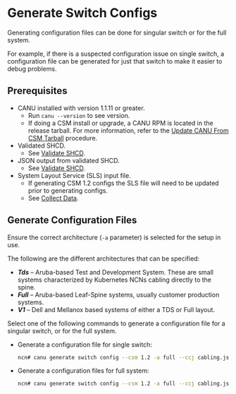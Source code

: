 # Generate Switch Configs

Generating configuration files can be done for singular switch or for the full system.

For example, if there is a suspected configuration issue on single switch, a configuration file can be generated for just that switch to make it easier to debug problems.

## Prerequisites

- CANU installed with version 1.1.11 or greater.
  - Run `canu --version` to see version.
  - If doing a CSM install or upgrade, a CANU RPM is located in the release tarball. For more information, refer to the [Update CANU From CSM Tarball](update_canu_from_csm_tarball.md) procedure.
- Validated SHCD.
    - See [Validate SHCD](validate_shcd.md).
- JSON output from validated SHCD.
    - See [Validate SHCD](validate_shcd.md).
- System Layout Service (SLS) input file.
    - If generating CSM 1.2 configs the SLS file will need to be updated prior to generating configs.
    - See [Collect Data](collect_data.md).

## Generate Configuration Files

Ensure the correct architecture (`-a` parameter) is selected for the setup in use.

The following are the different architectures that can be specified:

* ***Tds*** – Aruba-based Test and Development System. These are small systems characterized by Kubernetes NCNs cabling directly to the spine.
* ***Full*** – Aruba-based Leaf-Spine systems, usually customer production systems.
* ***V1*** – Dell and Mellanox based systems of either a TDS or Full layout.

Select one of the following commands to generate a configuration file for a singular switch, or for the full system.

* Generate a configuration file for single switch:

  ```bash
  ncn# canu generate switch config --csm 1.2 -a full --ccj cabling.json  --sls-file sls_file.json --name sw-spine-001 --folder generated
  ```

* Generate a configuration files for full system:

  ```bash
  ncn# canu generate switch config --csm 1.2 -a full --ccj cabling.json  --sls-file sls_file.json --folder generated
  ```


